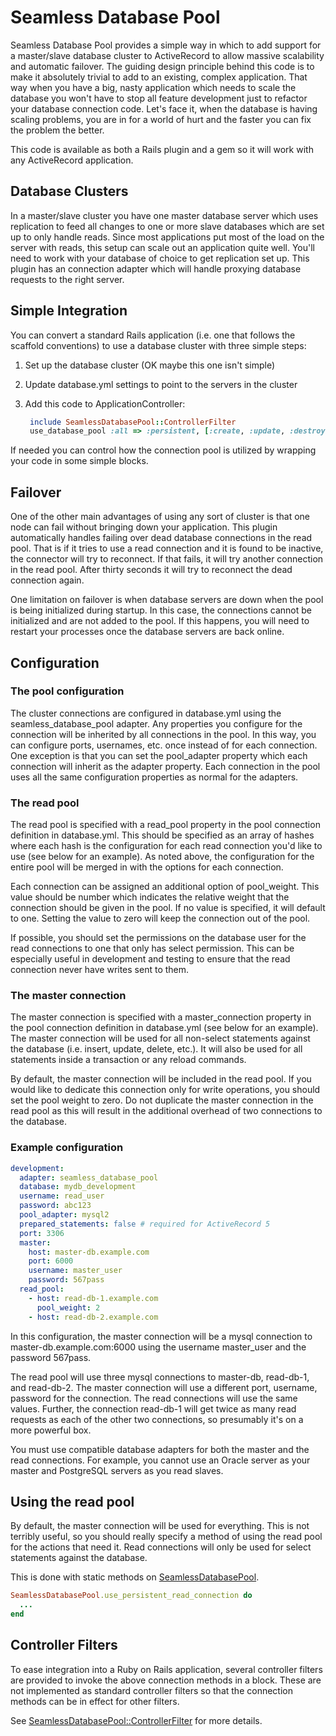 # Seamless Database Pool

Seamless Database Pool provides a simple way in which to add support for a
master/slave database cluster to ActiveRecord to allow massive scalability and
automatic failover. The guiding design principle behind this code is to make
it absolutely trivial to add to an existing, complex application. That way
when you have a big, nasty application which needs to scale the database you
won't have to stop all feature development just to refactor your database
connection code. Let's face it, when the database is having scaling problems,
you are in for a world of hurt and the faster you can fix the problem the
better.

This code is available as both a Rails plugin and a gem so it will work with
any ActiveRecord application.

## Database Clusters

In a master/slave cluster you have one master database server which uses
replication to feed all changes to one or more slave databases which are set
up to only handle reads. Since most applications put most of the load on the
server with reads, this setup can scale out an application quite well. You'll
need to work with your database of choice to get replication set up. This
plugin has an connection adapter which will handle proxying database requests
to the right server.

## Simple Integration

You can convert a standard Rails application (i.e. one that follows the
scaffold conventions) to use a database cluster with three simple steps:

1. Set up the database cluster (OK maybe this one isn't simple)
2. Update database.yml settings to point to the servers in the cluster
3. Add this code to ApplicationController:

   ```ruby
    include SeamlessDatabasePool::ControllerFilter
    use_database_pool :all => :persistent, [:create, :update, :destroy] => :master
   ```

If needed you can control how the connection pool is utilized by wrapping your
code in some simple blocks.

## Failover

One of the other main advantages of using any sort of cluster is that one node
can fail without bringing down your application. This plugin automatically
handles failing over dead database connections in the read pool. That is if it
tries to use a read connection and it is found to be inactive, the connector
will try to reconnect. If that fails, it will try another connection in the
read pool. After thirty seconds it will try to reconnect the dead connection
again.

One limitation on failover is when database servers are down when the pool is
being initialized during startup. In this case, the connections cannot be
initialized and are not added to the pool. If this happens, you will need to
restart your processes once the database servers are back online.

## Configuration

### The pool configuration

The cluster connections are configured in database.yml using the
seamless_database_pool adapter. Any properties you configure for the
connection will be inherited by all connections in the pool. In this way, you
can configure ports, usernames, etc. once instead of for each connection. One
exception is that you can set the pool_adapter property which each connection
will inherit as the adapter property. Each connection in the pool uses all the
same configuration properties as normal for the adapters.

### The read pool

The read pool is specified with a read_pool property in the pool connection
definition in database.yml. This should be specified as an array of hashes
where each hash is the configuration for each read connection you'd like to
use (see below for an example). As noted above, the configuration for the
entire pool will be merged in with the options for each connection.

Each connection can be assigned an additional option of pool_weight. This
value should be number which indicates the relative weight that the connection
should be given in the pool. If no value is specified, it will default to one.
Setting the value to zero will keep the connection out of the pool.

If possible, you should set the permissions on the database user for the read
connections to one that only has select permission. This can be especially
useful in development and testing to ensure that the read connection never
have writes sent to them.

### The master connection

The master connection is specified with a master_connection property in the
pool connection definition in database.yml (see below for an example). The
master connection will be used for all non-select statements against the
database (i.e. insert, update, delete, etc.). It will also be used for all
statements inside a transaction or any reload commands.

By default, the master connection will be included in the read pool. If you
would like to dedicate this connection only for write operations, you should
set the pool weight to zero. Do not duplicate the master connection in the
read pool as this will result in the additional overhead of two connections to
the database.

### Example configuration

```yaml
development:
  adapter: seamless_database_pool
  database: mydb_development
  username: read_user
  password: abc123
  pool_adapter: mysql2
  prepared_statements: false # required for ActiveRecord 5
  port: 3306
  master:
    host: master-db.example.com
    port: 6000
    username: master_user
    password: 567pass
  read_pool:
    - host: read-db-1.example.com
      pool_weight: 2
    - host: read-db-2.example.com
```
In this configuration, the master connection will be a mysql connection to
master-db.example.com:6000 using the username master_user and the password
567pass.

The read pool will use three mysql connections to master-db, read-db-1, and
read-db-2. The master connection will use a different port, username, password
for the connection. The read connections will use the same values. Further,
the connection read-db-1 will get twice as many read requests as each of the
other two connections, so presumably it's on a more powerful box.

You must use compatible database adapters for both the master and the read
connections. For example, you cannot use an Oracle server as your master and
PostgreSQL servers as you read slaves.

## Using the read pool

By default, the master connection will be used for everything. This is not
terribly useful, so you should really specify a method of using the read pool
for the actions that need it. Read connections will only be used for select
statements against the database.

This is done with static methods on [SeamlessDatabasePool](http://www.rubydoc.info/github/bdurand/seamless_database_pool/SeamlessDatabasePool).

```ruby
SeamlessDatabasePool.use_persistent_read_connection do
  ...
end
```

## Controller Filters

To ease integration into a Ruby on Rails application, several controller
filters are provided to invoke the above connection methods in a block. These
are not implemented as standard controller filters so that the connection
methods can be in effect for other filters.

See [SeamlessDatabasePool::ControllerFilter](http://www.rubydoc.info/github/bdurand/seamless_database_pool/SeamlessDatabasePool/ControllerFilter) for more details.
